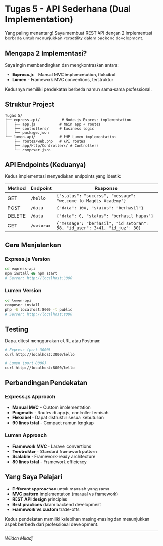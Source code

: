 # Tugas 5 - API Sederhana (Dual Implementation)

Yang paling menantang! Saya membuat REST API dengan 2 implementasi berbeda untuk menunjukkan versatility dalam backend development.

## Mengapa 2 Implementasi?

Saya ingin membandingkan dan mengkontraskan antara:
- **Express.js** - Manual MVC implementation, fleksibel
- **Lumen** - Framework MVC conventions, terstruktur

Keduanya memiliki pendekatan berbeda namun sama-sama professional.

## Struktur Project

```
Tugas 5/
├── express-api/          # Node.js Express implementation
│   ├── app.js           # Main app + routes
│   ├── controllers/     # Business logic
│   └── package.json     
└── lumen-api/           # PHP Lumen implementation  
    ├── routes/web.php   # API routes
    ├── app/Http/Controllers/ # Controllers
    └── composer.json    
```

## API Endpoints (Keduanya)

Kedua implementasi menyediakan endpoints yang identik:

| Method | Endpoint | Response |
|--------|----------|----------|
| GET | `/hello` | `{"status": "success", "message": "welcome to Maqdis Academy"}` |
| POST | `/data` | `{"data": 100, "status": "berhasil"}` |
| DELETE | `/data` | `{"data": 0, "status": "berhasil hapus"}` |
| GET | `/setoran` | `{"message": "berhasil", "id_setoran": 58, "id_user": 3441, "id_juz": 30}` |

## Cara Menjalankan

### Express.js Version
```bash
cd express-api
npm install && npm start
# Server: http://localhost:3000
```

### Lumen Version  
```bash
cd lumen-api
composer install
php -S localhost:8000 -t public
# Server: http://localhost:8000
```

## Testing

Dapat ditest menggunakan cURL atau Postman:

```bash
# Express (port 3000)
curl http://localhost:3000/hello

# Lumen (port 8000)  
curl http://localhost:8000/hello
```

## Perbandingan Pendekatan

### Express.js Approach
- **Manual MVC** - Custom implementation
- **Pragmatis** - Routes di app.js, controller terpisah
- **Fleksibel** - Dapat distruktur sesuai kebutuhan
- **90 lines total** - Compact namun lengkap

### Lumen Approach  
- **Framework MVC** - Laravel conventions
- **Terstruktur** - Standard framework pattern
- **Scalable** - Framework-ready architecture
- **80 lines total** - Framework efficiency

## Yang Saya Pelajari

- **Different approaches** untuk masalah yang sama
- **MVC pattern** implementation (manual vs framework)
- **REST API design** principles
- **Best practices** dalam backend development
- **Framework vs custom** trade-offs

Kedua pendekatan memiliki kelebihan masing-masing dan menunjukkan aspek berbeda dari professional development.

---
*Wildan Miladji*